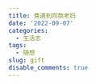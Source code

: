 ```yaml
---
title: 竟遇到同款老妈
date: '2022-09-07'
categories:
  - 生活志
tags:
  - 随想
slug: gift
disable_comments: true
---
```





